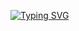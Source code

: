 [![Typing SVG](https://readme-typing-svg.demolab.com?font=Fira+Code&pause=1000&color=FFB985&width=435&lines=Welcome+to+Ashley's+Github+Profile)](https://git.io/typing-svg)

<!--
**ashleyjanevth/ashleyjanevth** is a ✨ _special_ ✨ repository because its `README.md` (this file) appears on your GitHub profile.

Here are some ideas to get you started:

- 🔭 I’m currently working on ...
- 🌱 I’m currently learning ...
- 👯 I’m looking to collaborate on ...
- 🤔 I’m looking for help with ...
- 💬 Ask me about ...
- 📫 How to reach me: ...
- 😄 Pronouns: ...
- ⚡ Fun fact: ...
-->
